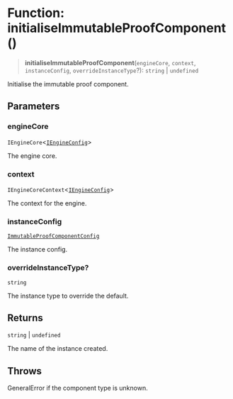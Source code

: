 # Function: initialiseImmutableProofComponent()

> **initialiseImmutableProofComponent**(`engineCore`, `context`, `instanceConfig`, `overrideInstanceType`?): `string` \| `undefined`

Initialise the immutable proof component.

## Parameters

### engineCore

`IEngineCore`\<[`IEngineConfig`](../interfaces/IEngineConfig.md)\>

The engine core.

### context

`IEngineCoreContext`\<[`IEngineConfig`](../interfaces/IEngineConfig.md)\>

The context for the engine.

### instanceConfig

[`ImmutableProofComponentConfig`](../type-aliases/ImmutableProofComponentConfig.md)

The instance config.

### overrideInstanceType?

`string`

The instance type to override the default.

## Returns

`string` \| `undefined`

The name of the instance created.

## Throws

GeneralError if the component type is unknown.
